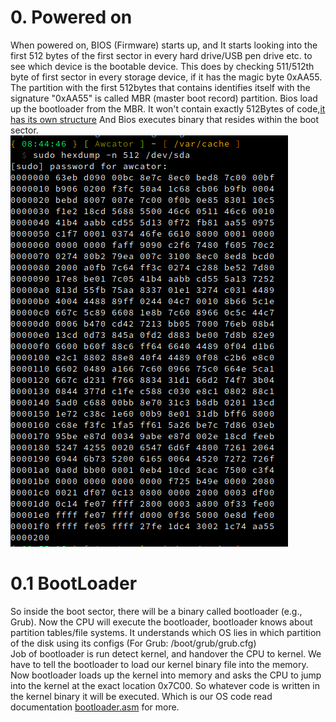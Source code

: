 # 0. Powered on

When powered on, BIOS (Firmware) starts up,
and It starts looking into the first 512 bytes of the first sector in every hard drive/USB pen drive etc.
to see which device is the bootable device.
This does by checking 511/512th byte of first sector in every storage device, if it has the magic byte 0xAA55.
The partition with the first 512bytes that contains identifies itself with the signature "0xAA55"
is called MBR (master boot record) partition.
Bios load up the bootloader from the MBR.
It won't contain exactly 512Bytes of code,[it has its own structure](https://en.wikipedia.org/wiki/Master_boot_record)
And Bios executes binary that resides within the boot sector.<br>
![img.png](images/boot_sector_hexdump.png)

# 0.1 BootLoader

So inside the boot sector, there will be a binary called bootloader (e.g., Grub).
Now the CPU will execute the bootloader, bootloader knows about partition tables/file systems.
It understands which OS lies in which partition of the disk using its configs (For Grub: /boot/grub/grub.cfg) <br>
Job of bootloader is run detect kernel, and handover the CPU to kernel.
We have to tell the bootloader to load our kernel binary file into the memory.
Now bootloader loads up the kernel into memory and asks the CPU to jump into the kernel at the exact location 0x7C00.
So whatever code is written in the kernel binary it will be executed.
Which is our OS code
read documentation [bootloader.asm](bootloader/bootloader.asm.md) for more.
